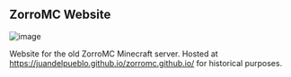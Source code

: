 ## ZorroMC Website

![image](https://github.com/JuanDelPueblo/zorromc.github.io/assets/49998039/4b4fdc12-1f43-43dd-8095-7a28dce40ba6)


Website for the old ZorroMC Minecraft server. Hosted at https://juandelpueblo.github.io/zorromc.github.io/ for historical purposes.
